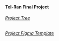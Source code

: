 #### Tel-Ran Final Project

###### [Project Tree](https://github.com/Angelkat22/Final_Project_Garden/blob/master/Final_Project_Tree.drawio.png)

###### [Project Figma Template](https://www.figma.com/file/yNWvXvjZC0t8d9yBOpeEPy/Garden?type=design&node-id=4743-909&t=H6SrZVOqQf3mHyBM-0)



